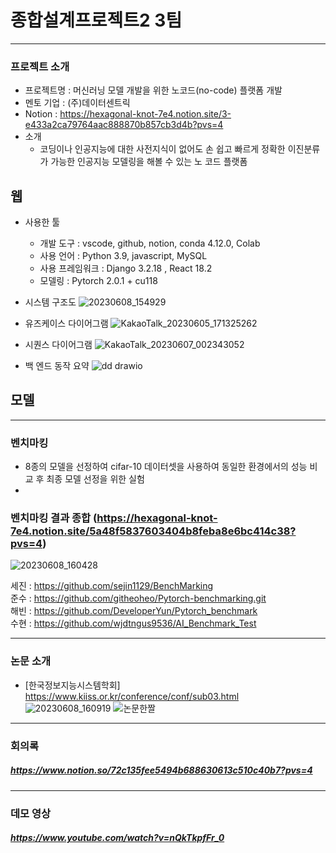 # 종합설계프로젝트2 3팀
---
### 프로젝트 소개
- 프로젝트명 : 머신러닝 모델 개발을 위한 노코드(no-code) 플랫폼 개발 
- 멘토 기업 : (주)데이터센트릭
- Notion : https://hexagonal-knot-7e4.notion.site/3-e433a2ca79764aac888870b857cb3d4b?pvs=4
- 소개
  - 코딩이나 인공지능에 대한 사전지식이 없어도 손 쉽고 빠르게 정확한 이진분류가 가능한 인공지능 모델링을 해볼 수 있는 노 코드 플랫폼

## 웹
- 사용한 툴
  - 개발 도구 : vscode, github, notion, conda 4.12.0, Colab
  - 사용 언어 : Python 3.9, javascript, MySQL
  - 사용 프레임워크 : Django 3.2.18 , React 18.2
  - 모델링 : Pytorch 2.0.1 + cu118 

- 시스템 구조도
![20230608_154929](https://github.com/DeveloperYun/Capstone_design2/assets/81633639/a074085b-dd6e-41c0-a9e0-3c34a21b9d0b)

- 유즈케이스 다이어그램
![KakaoTalk_20230605_171325262](https://github.com/DeveloperYun/Capstone_design2/assets/81633639/4d9155fd-eccf-4371-98bb-186b2054f5fb)

- 시퀀스 다이어그램
![KakaoTalk_20230607_002343052](https://github.com/DeveloperYun/Capstone_design2/assets/81633639/f8162ec1-460a-4372-aa99-fb71fec1fe69)

- 백 엔드 동작 요약 
![dd drawio](https://github.com/DeveloperYun/Capstone_design2/assets/81633639/bd547d9b-5b66-42a8-981e-bfef7a0fe150)



## 모델
---
### 벤치마킹 
- 8종의 모델을 선정하여 cifar-10 데이터셋을 사용하여 동일한 환경에서의 성능 비교 후 최종 모델 선정을 위한 실험 
- 
### 벤치마킹 결과 종합  (https://hexagonal-knot-7e4.notion.site/5a48f5837603404b8feba8e6bc414c38?pvs=4) 
![20230608_160428](https://github.com/DeveloperYun/Capstone_design2/assets/81633639/ea986f7d-2744-43d5-91af-9028d7415171) 

세진 : https://github.com/sejin1129/BenchMarking  
준수 : https://github.com/githeoheo/Pytorch-benchmarking.git  
해빈 : https://github.com/DeveloperYun/Pytorch_benchmark  
수현 : https://github.com/wjdtngus9536/AI_Benchmark_Test  

---
### 논문 소개
- [한국정보지능시스템학회] https://www.kiiss.or.kr/conference/conf/sub03.html
![20230608_160919](https://github.com/DeveloperYun/Capstone_design2/assets/81633639/52c8e1f2-c2c5-44e1-959d-3562a5a9bcaa)
![논문한짤](https://github.com/DeveloperYun/Capstone_design2/assets/81633639/2322d1ce-d2ca-4235-8fed-40e39aec417e)

---
### 회의록
  ##### https://www.notion.so/72c135fee5494b688630613c510c40b7?pvs=4
---
### 데모 영상
  ##### https://www.youtube.com/watch?v=nQkTkpfFr_0
